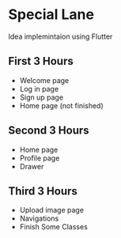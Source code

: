 # Special Lane

Idea implemintaion using Flutter

## First 3 Hours
  - Welcome page
  - Log in page
  - Sign up page
  - Home page (not finished)
  
## Second 3 Hours
  - Home page
  - Profile page
  - Drawer
 
## Third 3 Hours
  - Upload image page
  - Navigations
  - Finish Some Classes
